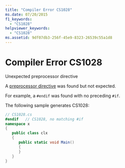 ```yaml
---
title: "Compiler Error CS1028"
ms.date: 07/20/2015
f1_keywords: 
  - "CS1028"
helpviewer_keywords: 
  - "CS1028"
ms.assetid: 9df07db3-256f-45e9-8323-26539c55a1d8
---
```

# Compiler Error CS1028
Unexpected preprocessor directive  
  
 A [preprocessor directive](../language-reference/preprocessor-directives/index.md) was found but not expected.  
  
 For example, a `#endif` was found with no preceding `#if`.  
  
 The following sample generates CS1028:  
  
```csharp  
// CS1028.cs  
#endif   // CS1028, no matching #if  
namespace x  
{  
   public class clx  
   {  
      public static void Main()  
      {  
      }  
   }  
}  
```
